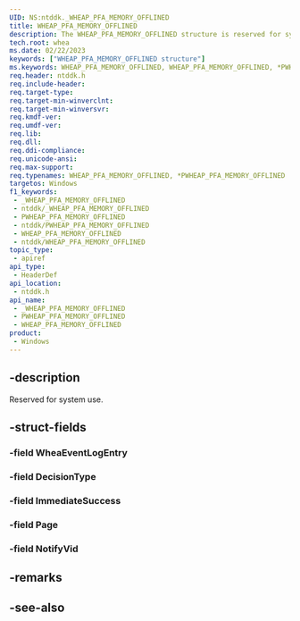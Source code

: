 ```yaml
---
UID: NS:ntddk._WHEAP_PFA_MEMORY_OFFLINED
title: WHEAP_PFA_MEMORY_OFFLINED
description: The WHEAP_PFA_MEMORY_OFFLINED structure is reserved for system use only.
tech.root: whea
ms.date: 02/22/2023
keywords: ["WHEAP_PFA_MEMORY_OFFLINED structure"]
ms.keywords: WHEAP_PFA_MEMORY_OFFLINED, WHEAP_PFA_MEMORY_OFFLINED, *PWHEAP_PFA_MEMORY_OFFLINED,
req.header: ntddk.h
req.include-header: 
req.target-type: 
req.target-min-winverclnt: 
req.target-min-winversvr: 
req.kmdf-ver: 
req.umdf-ver: 
req.lib: 
req.dll: 
req.ddi-compliance: 
req.unicode-ansi: 
req.max-support: 
req.typenames: WHEAP_PFA_MEMORY_OFFLINED, *PWHEAP_PFA_MEMORY_OFFLINED
targetos: Windows
f1_keywords:
 - _WHEAP_PFA_MEMORY_OFFLINED
 - ntddk/_WHEAP_PFA_MEMORY_OFFLINED
 - PWHEAP_PFA_MEMORY_OFFLINED
 - ntddk/PWHEAP_PFA_MEMORY_OFFLINED
 - WHEAP_PFA_MEMORY_OFFLINED
 - ntddk/WHEAP_PFA_MEMORY_OFFLINED
topic_type:
 - apiref
api_type:
 - HeaderDef
api_location:
 - ntddk.h
api_name:
 - _WHEAP_PFA_MEMORY_OFFLINED
 - PWHEAP_PFA_MEMORY_OFFLINED
 - WHEAP_PFA_MEMORY_OFFLINED
product:
 - Windows
---
```


## -description

Reserved for system use.

## -struct-fields

### -field WheaEventLogEntry

### -field DecisionType

### -field ImmediateSuccess

### -field Page

### -field NotifyVid

## -remarks

## -see-also
